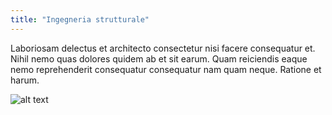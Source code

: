```yaml
---
title: "Ingegneria strutturale"
---
```


Laboriosam delectus et architecto consectetur nisi facere consequatur et. Nihil nemo quas dolores quidem ab et sit earum. Quam reiciendis eaque nemo reprehenderit consequatur consequatur nam quam neque. Ratione et harum.

![alt text](public/home-background-2.png "Ingegneria strutturale")
